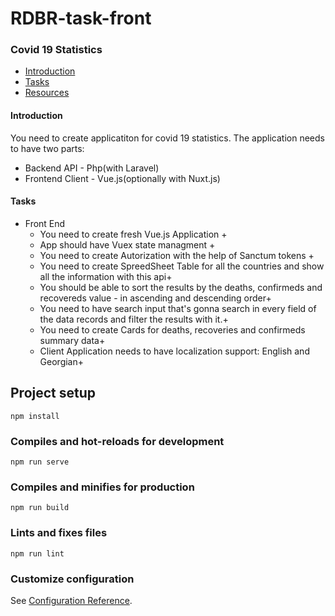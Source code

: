 # RDBR-task-front

### Covid 19 Statistics

* [Introduction](#introduction)
* [Tasks](#tasks)
* [Resources](#resources)

#### Introduction
You need to create applicatiton for covid 19 statistics.
The application needs to have two parts:
* Backend API - Php(with Laravel)
* Frontend Client - Vue.js(optionally with Nuxt.js)

#### Tasks
* Front End
    * You need to create fresh Vue.js Application +
    * App should have Vuex state managment +
    * You need to create Autorization with the help of Sanctum tokens +
    * You need to create SpreedSheet Table for all the countries and show all the information with this api+
    * You should be able to sort the results by the deaths, confirmeds and recovereds value - in ascending and descending order+
    * You need to have search input that's gonna search in every field of the data records and filter the results with it.+
    * You need to create Cards for deaths, recoveries and confirmeds summary data+
    * Client Application needs to have localization support: English and Georgian+

## Project setup
```
npm install
```

### Compiles and hot-reloads for development
```
npm run serve
```

### Compiles and minifies for production
```
npm run build
```

### Lints and fixes files
```
npm run lint
```

### Customize configuration
See [Configuration Reference](https://cli.vuejs.org/config/).
